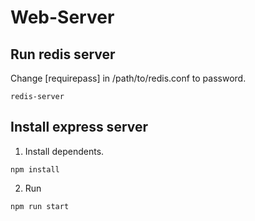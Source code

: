 # Web-Server

## Run redis server
Change [requirepass] in /path/to/redis.conf to password.
```
redis-server
```
## Install express server
1. Install dependents.
```
npm install
```
2. Run
```
npm run start
```


